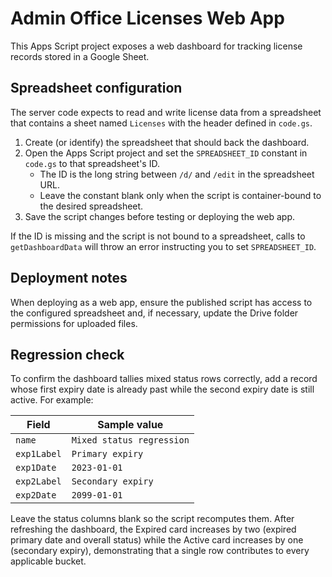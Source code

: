 # Admin Office Licenses Web App

This Apps Script project exposes a web dashboard for tracking license records stored in a Google Sheet.

## Spreadsheet configuration

The server code expects to read and write license data from a spreadsheet that contains a sheet named `Licenses` with the header defined in `code.gs`.

1. Create (or identify) the spreadsheet that should back the dashboard.
2. Open the Apps Script project and set the `SPREADSHEET_ID` constant in `code.gs` to that spreadsheet's ID.
   - The ID is the long string between `/d/` and `/edit` in the spreadsheet URL.
   - Leave the constant blank only when the script is container-bound to the desired spreadsheet.
3. Save the script changes before testing or deploying the web app.

If the ID is missing and the script is not bound to a spreadsheet, calls to `getDashboardData` will throw an error instructing you to set `SPREADSHEET_ID`.

## Deployment notes

When deploying as a web app, ensure the published script has access to the configured spreadsheet and, if necessary, update the Drive folder permissions for uploaded files.

## Regression check

To confirm the dashboard tallies mixed status rows correctly, add a record whose first expiry date is already past while the second expiry date is still active. For example:

| Field | Sample value |
| --- | --- |
| `name` | `Mixed status regression` |
| `exp1Label` | `Primary expiry` |
| `exp1Date` | `2023-01-01` |
| `exp2Label` | `Secondary expiry` |
| `exp2Date` | `2099-01-01` |

Leave the status columns blank so the script recomputes them. After refreshing the dashboard, the Expired card increases by two (expired primary date and overall status) while the Active card increases by one (secondary expiry), demonstrating that a single row contributes to every applicable bucket.
